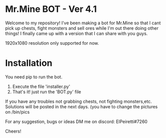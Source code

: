 # Mr.Mine BOT - Ver 4.1

Welcome to my repository! I've been making a bot for Mr.Mine so that I cant pick up chests, fight monsters and sell ores while I'm out there doing other things!
I finally came up with a version that I can share with you guys.

1920x1080 resolution only supported for now.

# Installation
You need pip to run the bot.

1) Execute the file 'installer.py'
2) That's it! just run the 'BOT.py' file

If you have any troubles not grabbing chests, not fighting monsters,etc. Solutions will be posted in the next days. (you have to change the pictures on /bin/pics

For any suggestion, bugs or ideas DM me on discord: ElPeiretti#7260

Cheers!
